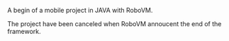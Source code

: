 A begin of a mobile project in JAVA with RoboVM.

The project have been canceled when RoboVM annoucent the end of the framework. 
